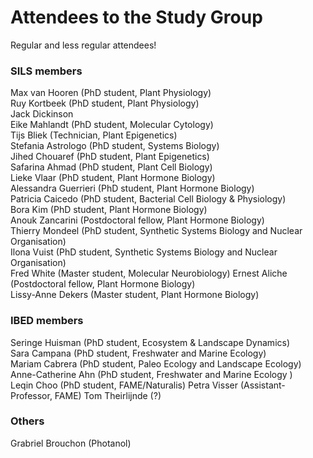 # Attendees to the Study Group
Regular and less regular attendees!


### SILS members
Max van Hooren  (PhD student, Plant Physiology)  
Ruy Kortbeek (PhD student, Plant Physiology)  
Jack Dickinson  
Eike Mahlandt (PhD student,  Molecular Cytology)  
Tijs Bliek (Technician, Plant Epigenetics)  
Stefania Astrologo (PhD student, Systems Biology)  
Jihed Chouaref (PhD student, Plant Epigenetics)  
Safarina Ahmad (PhD student, Plant Cell Biology)  
Lieke Vlaar (PhD student, Plant Hormone Biology)  
Alessandra Guerrieri (PhD student, Plant Hormone Biology)  
Patricia Caicedo (PhD student, Bacterial Cell Biology & Physiology)    
Bora Kim (PhD student, Plant Hormone Biology)  
Anouk Zancarini (Postdoctoral fellow, Plant Hormone Biology)  
Thierry Mondeel (PhD student, Synthetic Systems Biology and Nuclear Organisation)  
Ilona Vuist (PhD student, Synthetic Systems Biology and Nuclear Organisation)   
Fred White (Master student, Molecular Neurobiology) 
Ernest Aliche (Postdoctoral fellow, Plant Hormone Biology)  
Lissy-Anne Dekers (Master student, Plant Hormone Biology)

### IBED members
Seringe Huisman (PhD student, Ecosystem & Landscape Dynamics)  
Sara Campana (PhD student, Freshwater and Marine Ecology)  
Mariam Cabrera (PhD student, Paleo Ecology and Landscape Ecology)  
Anne-Catherine Ahn (PhD student, Freshwater and Marine Ecology )  
Leqin Choo (PhD student, FAME/Naturalis)
Petra Visser (Assistant-Professor, FAME)
Tom Theirlijnde (?)

### Others
Grabriel Brouchon (Photanol)
